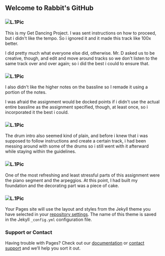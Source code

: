 ## Welcome to Rabbit's GitHub


### ![L.1Pic](/images/overview.jpg)

This is my Get Dancing Project. I was sent instructions on how to proceed, but i didn't like the tempo. So i ignored it and it made this track like 100x better.

I did pretty much what everyone else did, otherwise.
Mr. D asked us to be creative, though, and edit and move around tracks so we don't listen to the same track over and over again; so i did the best i could to ensure that.

### ![L.1Pic](/images/bassline.jpg)
I also didn't like the higher notes on the bassline so I remade it using a portion of the notes.


I was afraid the assignment would be docked points if i didn't use the actual entire bassline as the assignment specified, though, at least once, so i incorporated it the best i could.

### ![L.1Pic](/images/instruction-follower.jpg)

The drum intro also seemed kind of plain, and before i knew that i was supposed to follow instructions and create a certain track, i had been messing around with some of the drums so i still went with it afterward while staying within the guidelines.

### ![L.1Pic](/images/drums.jpg)

One of the most refreshing and least stressful parts of this assignment were the piano segment and the arpeggios. At this point, I had built my foundation and the decorating part was a piece of cake.

### ![L.1Pic](/images/piano.jpg)

Your Pages site will use the layout and styles from the Jekyll theme you have selected in your [repository settings](https://github.com/BerserkerRageRabbit/BerserkerRageRabbit.github.io/settings). The name of this theme is saved in the Jekyll `_config.yml` configuration file.

### Support or Contact

Having trouble with Pages? Check out our [documentation](https://help.github.com/categories/github-pages-basics/) or [contact support](https://github.com/contact) and we’ll help you sort it out.

